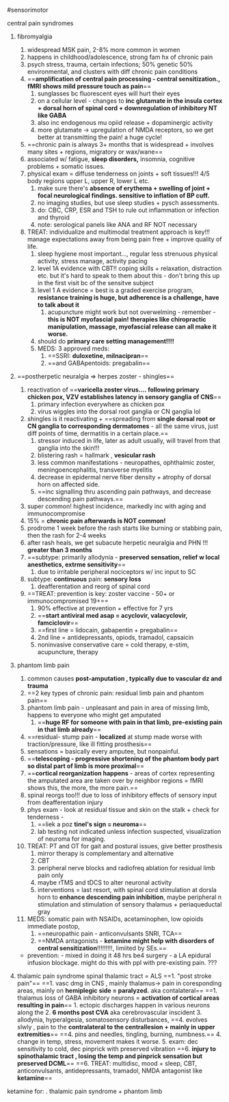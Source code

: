 #sensorimotor 

central pain syndromes

1. fibromyalgia
	1. widespread MSK pain, 2-8% more common in women 
	2. happens in childhood/adolescence, strong fam hx of chronic pain 
	3. psych stress, trauma, certain infections; 50% genetic 50% environmental, and clusters with diff chronic pain conditions 
	4. ==**amplification of central pain processing - central sensitization., fMRI shows mild pressure touch as pain**==
		1. sunglasses bc fluorescent eyes will hurt their eyes 
		2. on a cellular level - changes to **inc glutamate in the insula cortex + dorsal horn of spinal cord + downregulation of inhibitory NT like GABA**
		3. also inc endogenous mu opiid release + dopaminergic activity 
		4. more glutamate -> upregulation of NMDA receptors, so we get better at transmitting the pain! a huge cycle! 
	5. ==chronic pain is always 3+ months that is widespread + involves many sites + regions, migratory or wax/wane==
	6. associated w/ fatigue, **sleep disorders,** insomnia, cognitive problems + somatic issues. 
	7. physical exam = diffuse tenderness on joints + soft tissues!!! 4/5 body regions upper L, upper R, lower L etc.
		1. make sure there's **absence of erythema + swelling of joint + focal neurological findings. sensitive to inflation of BP cuff.**
		2. no imaging studies, but use sleep studies + pysch assessments. 
		3. do: CBC, CRP, ESR and TSH to rule out inflammation or infection and thyroid
		4. note: serological panels like ANA and RF NOT necessary 
	8. TREAT: individualize and multimodal treatment approach is key!!! manage expectations away from being pain free + improve quality of life. 
		1. sleep hygiene most important..., regular less strenuous physical activity, stress manage, activity pacing 
		2. level 1A evidence with CBT!! coping skills + relaxation, distraction etc. but it's hard to speak to them about this - don't bring this up in the first visit bc of the sensitve subject  
		3. level 1 A evidence = best is a graded exercise program, **resistance training is huge, but adherence is a challenge, have to talk about it**
			1. acupuncture might work but not overwelming - remember - **this is NOT myofascial pain! therapies like chiropractic manipulation, massage, myofascial release can all make it worse.**
		4. should do **primary care setting management!!!!**
		5. MEDS: 3 approved meds: 
			1. ==SSRI: **duloxetine, milnacipran**==
			2. ==and GABApentoids: pregabalin== 

2. ==postherpetic neuralgia => herpes zoster - shingles== 
	1. reactivation of ==**varicella zoster virus.... following primary chicken pox, VZV establishes latency in sensory ganglia of CNS**==
		1. primary infection everywhere as chicken pox 
		2. virus wiggles into the dorsal root ganglia or CN ganglia lol 
	2. shingles is it reactivating + ==spreading from **single dorsal root or CN ganglia to corresponding dermatomes** - all the same virus, just diff points of time, dermatitis in a certain place.== 
		1. stressor induced in life, later as adult usually, will travel from that ganglia into the skin!!!
		2. blistering rash = hallmark , **vesicular rash**
		3. less common manifestations - neuropathes, ophthalmic zoster, meningoencephalitis, transverse myelitis 
		4. decrease in epidermal nerve fiber density + atrophy of dorsal horn on affected side. 
		5. ==inc signalling thru ascending pain pathways, and decrease descending pain pathways.== 
	3. super common! highest incidence, markedly inc with aging and immunocompromise 
	4. 15% = **chronic pain afterwards is NOT common!**
	5. prodrome 1 week before the rash starts like burning or stabbing pain, then the rash for 2-4 weeks
	6. after rash heals, we get subacute herpetic neuralgia and PHN !!! **greater than 3 months**
	7. ==subtype: primarily allodynia - **preserved sensation, relief w local anesthetics, extrme sensitivity**==
		1. due to irritable peripheral nociceptors w/ inc input to SC 
	8. subtype: **continuous** pain: **sensory loss** 
		1. deafferentation and reorg of spinal cord 
	9. ==TREAT: prevention is key: zoster vaccine - 50+ or immunocompromised 19+== 
		1. 90% effective at prevention + effective for 7 yrs 
		2. ==**start antiviral med asap = acyclovir, valacyclovir, famciclovir**==
		3. ==first line = lidocain, gabapentin + pregabalin== 
		4. 2nd line = antidepressants, opiods, tramadol, capsaicin 
		5. noninvasive conservative care = cold therapy, e-stim, acupuncture, therapy 

3. phantom limb pain
	1. common causes **post-amputation , typically due to vascular dz and trauma**
	2. ==2 key types of chronic pain: residual limb pain and phantom pain== 
	3. phantom limb pain - unpleasant and pain in area of missing limb, happens to everyone who might get amputated 
		1. ==**huge RF for someone with pain in that limb, pre-existing pain in that limb already**==
	4. ==residual- stump pain - **localized** at stump made worse with traction/pressure, like ill fitting prosthesis== 
	5. sensations = basically every amputee, but nonpainful. 
	6. ==**telescoping - progressive shortening of the phantom body part so distal part of limb is more proximal**== 
	7. ==**cortical reorganization happens** - areas of cortex representing the amputated area are taken over by neighbor regions = fMRI shows this, the more, the more pain.== 
	8. spinal reorgs too!!! due to loss of inhibitory effects of sensory input from deafferentation injury 
	9. phys exam - look at residual tissue and skin on the stalk + check for tenderness - 
		1. ==liek a poz **tinel's sign = neuroma**==
		2. lab testing not indicated unless infection suspected, visualization of neuroma for imaging. 
	10. TREAT: PT and OT for gait and postural issues, give better prosthesis 
		1. mirror therapy is complementary and alternative 
		2. CBT 
		3. peripheral nerve blocks and radiofreq ablation for residual limb pain only 
		4. maybe rTMS and tDCS to alter neuronal activity 
		5. interventions = last resort, with spinal cord stimulation at dorsla horn to **enhance descending pain inhibition**, maybe peripheral n stimulation and stimulation of sensory thalamus + periaqueductal gray 
	11. MEDS: somatic pain with NSAIDs, acetaminophen, low opioids immediate postop, 
		1. ==neuropathic pain - anticonvulsants SNRI, TCA==
		2. ==NMDA antagonists - **ketamine might help with disorders of central sensitization**!!!!!!!!!, limiited by SEs.== 
	- prevention: - mixed in doing it 48 hrs be4 surgery - a LA epidural infusion blockage. might do this with ppl with pre-existing pain. ??? 

4. thalamic pain syndrome 
spinal thalamic tract = ALS 
	==1. "post stroke pain"==
	==1. vasc dmg in CNS , mainly thalamus-> pain in coresponding areas, mainly on **hemiplegic side = paralyzed.** aka contalateral== 
		==1. thalamus loss of GABA inhibitory neurons = **activation of cortical areas resulting in pain**== 
		1. ectopic discharges happen in various neurons along the 
	2. **6 months post CVA** aka cerebrovascular inscident 
	3. allodynia, hyperalgesia, somatosensory disturbances,
	==4. evolves slwly  , pain to the **contralateral to the centrallesion + mainly in upper extremities**==
	==4. pins and needles, tingling, burning, numbness.== 
	4. change in temp, stress, movement makes it worse. 
	5. exam: dec sensitivity to cold, dec pinprick with preserved vibration 
	==6. **injury to spinothalamic tract , losing the temp and pinprick sensation but preserved DCML**==
	==6. TREAT: multidisc, mood + sleep, CBT, anticonvulsants, antidepressants, tramadol, NMDA antagonist like **ketamine**== 

ketamine for: . thalamic pain syndrome  + phantom limb 